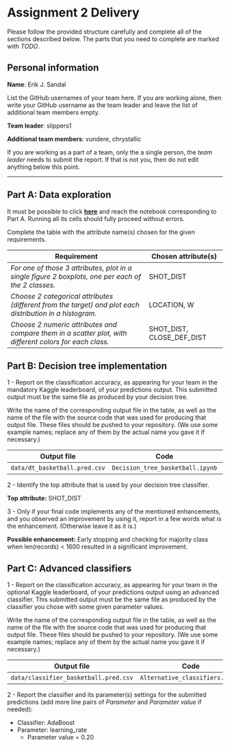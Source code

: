 # Assignment 2 Delivery

Please follow the provided structure carefully and complete all of the sections described below. The parts that you need to complete are marked with *TODO*.

## Personal information

**Name**: Erik J. Sandal

List the GitHub usernames of your team here. If you are working alone, then write your GitHub username as the team leader and leave the list of additional team members empty.

**Team leader**: slippers1

**Additional team members**: vundere, chrystallic

If you are working as a part of a team, only the a single person, the *team leader* needs to submit the report. If that is not you, then do not edit anything below this point.

----

## Part A: Data exploration

It must be possible to click **[here](Exploring_data.ipynb)** and reach the notebook corresponding to Part A.  Running all its cells should fully proceed without errors.

Complete the table with the attribute name(s) chosen for the given requirements.

| **Requirement** | **Chosen attribute(s)** |
| -- | -- |
| *For one of those 3 attributes, plot in a single figure 2 boxplots, one per each of the 2 classes.* | SHOT_DIST |
| *Choose 2 categorical attributes (different from the target) and plot each distribution in a histogram.* | LOCATION, W |
| *Choose 2 numeric attributes and compare them in a scatter plot, with different colors for each class.* | SHOT_DIST, CLOSE_DEF_DIST |


## Part B: Decision tree implementation

1 - Report on the classification accuracy, as appearing for your team in the mandatory Kaggle leaderboard, of your predictions output. This submitted output must be the same file as produced by your decision tree.

Write the name of the corresponding output file in the table, as well as the name of the file with the source code that was used for producing that output file. These files should be pushed to your repository. (We use some example names; replace any of them by the actual name you gave it if necessary.)


| **Output file** | **Code** | **Accuracy** |
| -- | -- | -- |
| `data/dt_basketball.pred.csv` | `Decision_tree_basketball.ipynb` | 0.57887 |

2 - Identify the top attribute that is used by your decision tree classifier.

**Top attribute:** SHOT_DIST

3 - Only if your final code implements any of the mentioned enhancements, and you observed an improvement by using it, report in a few words what is the enhancement. (Otherwise leave it as it is.)

**Possible enhancement:** Early stopping and checking for majority class when len(records) < 1600 resulted in a significant improvement.


## Part C: Advanced classifiers

1 - Report on the classification accuracy, as appearing for your team in the optional Kaggle leaderboard, of your predictions output using an advanced classifier. This submitted output must be the same file as produced by the classifier you chose with some given parameter values.

Write the name of the corresponding output file in the table, as well as the name of the file with the source code that was used for producing that output file. These files should be pushed to your repository. (We use some example names; replace any of them by the actual name you gave it if necessary.)


| **Output file** | **Code** | **Accuracy** |
| -- | -- | -- |
| `data/classifier_basketball.pred.csv` | `Alternative_classifiers.ipynb` | 0.58540 |


2 - Report the classifier and its parameter(s) settings for the submitted predictions (add more line pairs of *Parameter* and *Parameter value* if needed):
  - Classifier: AdaBoost
  - Parameter: learning_rate
    - Parameter value = 0.20

